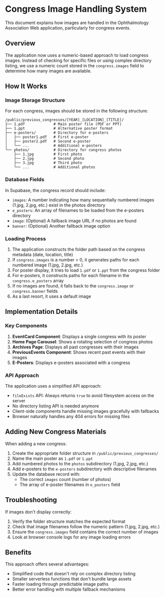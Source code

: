 # Congress Image Handling System

This document explains how images are handled in the Ophthalmology Association Web application, particularly for congress events.

## Overview

The application now uses a numeric-based approach to load congress images. Instead of checking for specific files or using complex directory listing, we use a numeric count stored in the `congress.images` field to determine how many images are available.

## How It Works

### Image Storage Structure

For each congress, images should be stored in the following structure:

```
/public/previous_congresses/[YEAR]_[LOCATION]_[TITLE]/
├── 1.pdf             # Main poster file (PDF or PPT)
├── 1.ppt             # Alternative poster format
├── e-posters/        # Directory for e-posters
│   ├── poster1.pdf   # First e-poster
│   ├── poster2.pdf   # Second e-poster
│   └── ...           # Additional e-posters
└── photos/           # Directory for congress photos
    ├── 1.jpg         # First photo
    ├── 2.jpg         # Second photo
    ├── 3.jpg         # Third photo
    └── ...           # Additional photos
```

### Database Fields

In Supabase, the congress record should include:

- `images`: A number indicating how many sequentially numbered images (1.jpg, 2.jpg, etc.) exist in the photos directory
- `e_posters`: An array of filenames to be loaded from the e-posters directory
- `image`: (Optional) A fallback image URL if no photos are found
- `banner`: (Optional) Another fallback image option

### Loading Process

1. The application constructs the folder path based on the congress metadata (date, location, title)
2. If `congress.images` is a number > 0, it generates paths for each numbered image (1.jpg, 2.jpg, etc.)
3. For poster display, it tries to load `1.pdf` or `1.ppt` from the congress folder
4. For e-posters, it constructs paths for each filename in the `congress.e_posters` array
5. If no images are found, it falls back to the `congress.image` or `congress.banner` fields
6. As a last resort, it uses a default image

## Implementation Details

### Key Components

1. **EventCard Component**: Displays a single congress with its poster
2. **Home Page Carousel**: Shows a rotating selection of congress photos
3. **Archives Page**: Displays all past congresses with their images
4. **PreviousEvents Component**: Shows recent past events with their images
5. **E-Posters**: Displays e-posters associated with a congress

### API Approach

The application uses a simplified API approach:

- `fileExists` API: Always returns `true` to avoid filesystem access on the server
- No directory listing API is needed anymore
- Client-side components handle missing images gracefully with fallbacks
- Browser naturally handles any 404 errors for missing files

## Adding New Congress Materials

When adding a new congress:

1. Create the appropriate folder structure in `/public/previous_congresses/`
2. Name the main poster as `1.pdf` or `1.ppt`
3. Add numbered photos to the `photos` subdirectory (1.jpg, 2.jpg, etc.)
4. Add e-posters to the `e-posters` subdirectory with descriptive filenames
5. Update the database record with:
   - The correct `images` count (number of photos)
   - The array of e-poster filenames in `e_posters` field

## Troubleshooting

If images don't display correctly:

1. Verify the folder structure matches the expected format
2. Check that image filenames follow the numeric pattern (1.jpg, 2.jpg, etc.)
3. Ensure the `congress.images` field contains the correct number of images
4. Look at browser console logs for any image loading errors

## Benefits

This approach offers several advantages:

- Simplified code that doesn't rely on complex directory listing
- Smaller serverless functions that don't bundle large assets
- Faster loading through predictable image paths
- Better error handling with multiple fallback mechanisms
